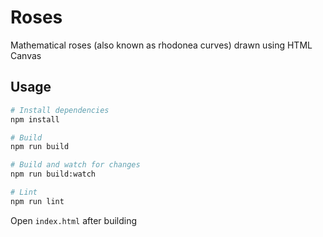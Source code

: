 # Roses

Mathematical roses (also known as rhodonea curves) drawn using HTML Canvas

## Usage

``` bash
# Install dependencies
npm install

# Build
npm run build

# Build and watch for changes
npm run build:watch

# Lint
npm run lint
```

Open `index.html` after building

